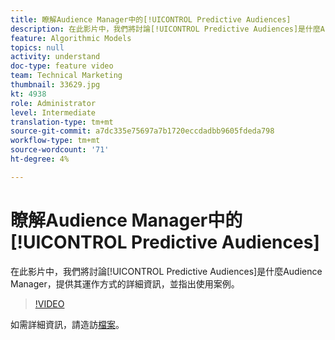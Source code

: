 ```yaml
---
title: 瞭解Audience Manager中的[!UICONTROL Predictive Audiences]
description: 在此影片中，我們將討論[!UICONTROL Predictive Audiences]是什麼Audience Manager，提供其運作方式的詳細資訊，並指出使用案例。
feature: Algorithmic Models
topics: null
activity: understand
doc-type: feature video
team: Technical Marketing
thumbnail: 33629.jpg
kt: 4938
role: Administrator
level: Intermediate
translation-type: tm+mt
source-git-commit: a7dc335e75697a7b1720eccdadbb9605fdeda798
workflow-type: tm+mt
source-wordcount: '71'
ht-degree: 4%

---
```



# 瞭解Audience Manager中的[!UICONTROL Predictive Audiences]

在此影片中，我們將討論[!UICONTROL Predictive Audiences]是什麼Audience Manager，提供其運作方式的詳細資訊，並指出使用案例。

>[!VIDEO](https://video.tv.adobe.com/v/33629/?quality=12)

如需詳細資訊，請造訪[檔案](https://docs.adobe.com/content/help/en/audience-manager/user-guide/features/algorithmic-models/predictive-audiences/predictive-audiences.html)。
